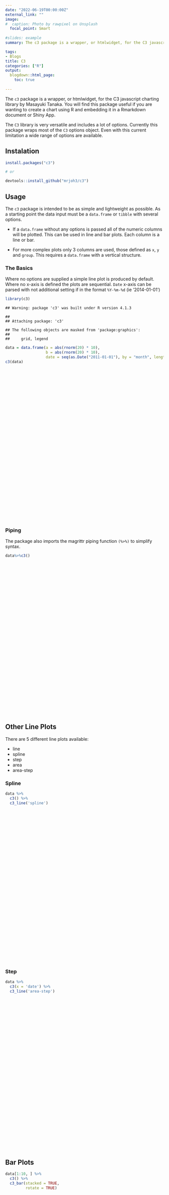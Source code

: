 ```yaml
---
date: "2022-06-19T00:00:00Z"
external_link: ""
image:
#  caption: Photo by rawpixel on Unsplash
  focal_point: Smart
  
#slides: example
summary: The c3 package is a wrapper, or htmlwidget, for the C3 javascript charting library by Masayuki Tanaka. 

tags:
- Blogs
title: C3
categories: ["R"]
output:
  blogdown::html_page:
    toc: true
      
---
```


<script src="{{< blogdown/postref >}}index_files/htmlwidgets/htmlwidgets.js"></script>
<script src="{{< blogdown/postref >}}index_files/d3/d3.min.js"></script>
<link href="{{< blogdown/postref >}}index_files/c3/c3.min.css" rel="stylesheet" />
<script src="{{< blogdown/postref >}}index_files/c3/c3.min.js"></script>
<script src="{{< blogdown/postref >}}index_files/c3-binding/c3.js"></script>
<script src="{{< blogdown/postref >}}index_files/htmlwidgets/htmlwidgets.js"></script>
<script src="{{< blogdown/postref >}}index_files/d3/d3.min.js"></script>
<link href="{{< blogdown/postref >}}index_files/c3/c3.min.css" rel="stylesheet" />
<script src="{{< blogdown/postref >}}index_files/c3/c3.min.js"></script>
<script src="{{< blogdown/postref >}}index_files/c3-binding/c3.js"></script>
<script src="{{< blogdown/postref >}}index_files/htmlwidgets/htmlwidgets.js"></script>
<script src="{{< blogdown/postref >}}index_files/d3/d3.min.js"></script>
<link href="{{< blogdown/postref >}}index_files/c3/c3.min.css" rel="stylesheet" />
<script src="{{< blogdown/postref >}}index_files/c3/c3.min.js"></script>
<script src="{{< blogdown/postref >}}index_files/c3-binding/c3.js"></script>
<script src="{{< blogdown/postref >}}index_files/htmlwidgets/htmlwidgets.js"></script>
<script src="{{< blogdown/postref >}}index_files/d3/d3.min.js"></script>
<link href="{{< blogdown/postref >}}index_files/c3/c3.min.css" rel="stylesheet" />
<script src="{{< blogdown/postref >}}index_files/c3/c3.min.js"></script>
<script src="{{< blogdown/postref >}}index_files/c3-binding/c3.js"></script>
<script src="{{< blogdown/postref >}}index_files/htmlwidgets/htmlwidgets.js"></script>
<script src="{{< blogdown/postref >}}index_files/d3/d3.min.js"></script>
<link href="{{< blogdown/postref >}}index_files/c3/c3.min.css" rel="stylesheet" />
<script src="{{< blogdown/postref >}}index_files/c3/c3.min.js"></script>
<script src="{{< blogdown/postref >}}index_files/c3-binding/c3.js"></script>
<script src="{{< blogdown/postref >}}index_files/htmlwidgets/htmlwidgets.js"></script>
<script src="{{< blogdown/postref >}}index_files/d3/d3.min.js"></script>
<link href="{{< blogdown/postref >}}index_files/c3/c3.min.css" rel="stylesheet" />
<script src="{{< blogdown/postref >}}index_files/c3/c3.min.js"></script>
<script src="{{< blogdown/postref >}}index_files/c3-binding/c3.js"></script>
<script src="{{< blogdown/postref >}}index_files/htmlwidgets/htmlwidgets.js"></script>
<script src="{{< blogdown/postref >}}index_files/d3/d3.min.js"></script>
<link href="{{< blogdown/postref >}}index_files/c3/c3.min.css" rel="stylesheet" />
<script src="{{< blogdown/postref >}}index_files/c3/c3.min.js"></script>
<script src="{{< blogdown/postref >}}index_files/c3-binding/c3.js"></script>
<script src="{{< blogdown/postref >}}index_files/htmlwidgets/htmlwidgets.js"></script>
<script src="{{< blogdown/postref >}}index_files/d3/d3.min.js"></script>
<link href="{{< blogdown/postref >}}index_files/c3/c3.min.css" rel="stylesheet" />
<script src="{{< blogdown/postref >}}index_files/c3/c3.min.js"></script>
<script src="{{< blogdown/postref >}}index_files/c3-binding/c3.js"></script>
<script src="{{< blogdown/postref >}}index_files/htmlwidgets/htmlwidgets.js"></script>
<script src="{{< blogdown/postref >}}index_files/d3/d3.min.js"></script>
<link href="{{< blogdown/postref >}}index_files/c3/c3.min.css" rel="stylesheet" />
<script src="{{< blogdown/postref >}}index_files/c3/c3.min.js"></script>
<script src="{{< blogdown/postref >}}index_files/c3-binding/c3.js"></script>
<script src="{{< blogdown/postref >}}index_files/htmlwidgets/htmlwidgets.js"></script>
<script src="{{< blogdown/postref >}}index_files/d3/d3.min.js"></script>
<link href="{{< blogdown/postref >}}index_files/c3/c3.min.css" rel="stylesheet" />
<script src="{{< blogdown/postref >}}index_files/c3/c3.min.js"></script>
<script src="{{< blogdown/postref >}}index_files/c3-binding/c3.js"></script>
<script src="{{< blogdown/postref >}}index_files/htmlwidgets/htmlwidgets.js"></script>
<script src="{{< blogdown/postref >}}index_files/d3/d3.min.js"></script>
<link href="{{< blogdown/postref >}}index_files/c3/c3.min.css" rel="stylesheet" />
<script src="{{< blogdown/postref >}}index_files/c3/c3.min.js"></script>
<script src="{{< blogdown/postref >}}index_files/c3-binding/c3.js"></script>
<script src="{{< blogdown/postref >}}index_files/htmlwidgets/htmlwidgets.js"></script>
<script src="{{< blogdown/postref >}}index_files/d3/d3.min.js"></script>
<link href="{{< blogdown/postref >}}index_files/c3/c3.min.css" rel="stylesheet" />
<script src="{{< blogdown/postref >}}index_files/c3/c3.min.js"></script>
<script src="{{< blogdown/postref >}}index_files/c3-binding/c3.js"></script>
<script src="{{< blogdown/postref >}}index_files/htmlwidgets/htmlwidgets.js"></script>
<script src="{{< blogdown/postref >}}index_files/d3/d3.min.js"></script>
<link href="{{< blogdown/postref >}}index_files/c3/c3.min.css" rel="stylesheet" />
<script src="{{< blogdown/postref >}}index_files/c3/c3.min.js"></script>
<script src="{{< blogdown/postref >}}index_files/c3-binding/c3.js"></script>
<script src="{{< blogdown/postref >}}index_files/htmlwidgets/htmlwidgets.js"></script>
<script src="{{< blogdown/postref >}}index_files/d3/d3.min.js"></script>
<link href="{{< blogdown/postref >}}index_files/c3/c3.min.css" rel="stylesheet" />
<script src="{{< blogdown/postref >}}index_files/c3/c3.min.js"></script>
<script src="{{< blogdown/postref >}}index_files/c3-binding/c3.js"></script>
<script src="{{< blogdown/postref >}}index_files/htmlwidgets/htmlwidgets.js"></script>
<script src="{{< blogdown/postref >}}index_files/d3/d3.min.js"></script>
<link href="{{< blogdown/postref >}}index_files/c3/c3.min.css" rel="stylesheet" />
<script src="{{< blogdown/postref >}}index_files/c3/c3.min.js"></script>
<script src="{{< blogdown/postref >}}index_files/c3-binding/c3.js"></script>
<script src="{{< blogdown/postref >}}index_files/htmlwidgets/htmlwidgets.js"></script>
<script src="{{< blogdown/postref >}}index_files/d3/d3.min.js"></script>
<link href="{{< blogdown/postref >}}index_files/c3/c3.min.css" rel="stylesheet" />
<script src="{{< blogdown/postref >}}index_files/c3/c3.min.js"></script>
<script src="{{< blogdown/postref >}}index_files/c3-binding/c3.js"></script>
<script src="{{< blogdown/postref >}}index_files/htmlwidgets/htmlwidgets.js"></script>
<script src="{{< blogdown/postref >}}index_files/d3/d3.min.js"></script>
<link href="{{< blogdown/postref >}}index_files/c3/c3.min.css" rel="stylesheet" />
<script src="{{< blogdown/postref >}}index_files/c3/c3.min.js"></script>
<script src="{{< blogdown/postref >}}index_files/c3-binding/c3.js"></script>
<script src="{{< blogdown/postref >}}index_files/htmlwidgets/htmlwidgets.js"></script>
<script src="{{< blogdown/postref >}}index_files/d3/d3.min.js"></script>
<link href="{{< blogdown/postref >}}index_files/c3/c3.min.css" rel="stylesheet" />
<script src="{{< blogdown/postref >}}index_files/c3/c3.min.js"></script>
<script src="{{< blogdown/postref >}}index_files/c3-binding/c3.js"></script>

The `c3` package is a wrapper, or htmlwidget, for the C3 javascript charting library by Masayuki Tanaka. You will find this package useful if you are wanting to create a chart using R and embedding it in a Rmarkdown document or Shiny App.

The `C3` library is very versatile and includes a lot of options. Currently this package wraps most of the `C3` options object. Even with this current limitation a wide range of options are available.

## Instalation

``` r
install.packages("c3")

# or

devtools::install_github("mrjoh3/c3")
```

## Usage

The `c3` package is intended to be as simple and lightweight as possible. As a starting point the data input must be a `data.frame` or `tibble` with several options.

-   If a `data.frame` without any options is passed all of the numeric columns will be plotted. This can be used in line and bar plots. Each column is a line or bar.

-   For more complex plots only 3 columns are used, those defined as `x`, `y` and `group`. This requires a `data.frame` with a vertical structure.

### The Basics

Where no options are supplied a simple line plot is produced by default. Where no x-axis is defined the plots are sequential. `Date` x-axis can be parsed with not additional setting if in the format `%Y-%m-%d` (ie ‘2014-01-01’)

``` r
library(c3)
```

    ## Warning: package 'c3' was built under R version 4.1.3

    ## 
    ## Attaching package: 'c3'

    ## The following objects are masked from 'package:graphics':
    ## 
    ##     grid, legend

``` r
data = data.frame(a = abs(rnorm(20) * 10),
                  b = abs(rnorm(20) * 10),
                  date = seq(as.Date("2011-01-01"), by = "month", length.out = 20))
c3(data)
```

<div id="htmlwidget-1" style="width:672px;height:480px;" class="c3 html-widget"></div>
<script type="application/json" data-for="htmlwidget-1">{"x":{"data":{"json":[{"a":7.711,"b":0.9687},{"a":2.8013,"b":6.1846},{"a":1.8475,"b":10.0767},{"a":27.6863,"b":12.2308},{"a":12.3611,"b":7.0573},{"a":12.4269,"b":1.293},{"a":18.5765,"b":3.4815},{"a":9.1967,"b":14.4533},{"a":0.2613,"b":3.1618},{"a":3.1556,"b":9.6671},{"a":14.3516,"b":1.6119},{"a":12.755,"b":4.4683},{"a":20.1429,"b":5.7593},{"a":5.3441,"b":2.0097},{"a":6.2215,"b":15.8212},{"a":1.0995,"b":4.1461},{"a":11.7984,"b":5.9374},{"a":16.2198,"b":18.904},{"a":11.6513,"b":15.6244},{"a":11.3397,"b":6.1114}],"keys":{"value":["a","b"]}},"opts":{"x":null,"y":null,"types":{"a":"numeric","b":"numeric","date":"Date"}}},"evals":[],"jsHooks":[]}</script>

### Piping

The package also imports the magrittr piping function `(%>%)` to simplify syntax.

``` r
data%>%c3()
```

<div id="htmlwidget-2" style="width:672px;height:480px;" class="c3 html-widget"></div>
<script type="application/json" data-for="htmlwidget-2">{"x":{"data":{"json":[{"a":7.711,"b":0.9687},{"a":2.8013,"b":6.1846},{"a":1.8475,"b":10.0767},{"a":27.6863,"b":12.2308},{"a":12.3611,"b":7.0573},{"a":12.4269,"b":1.293},{"a":18.5765,"b":3.4815},{"a":9.1967,"b":14.4533},{"a":0.2613,"b":3.1618},{"a":3.1556,"b":9.6671},{"a":14.3516,"b":1.6119},{"a":12.755,"b":4.4683},{"a":20.1429,"b":5.7593},{"a":5.3441,"b":2.0097},{"a":6.2215,"b":15.8212},{"a":1.0995,"b":4.1461},{"a":11.7984,"b":5.9374},{"a":16.2198,"b":18.904},{"a":11.6513,"b":15.6244},{"a":11.3397,"b":6.1114}],"keys":{"value":["a","b"]}},"opts":{"x":null,"y":null,"types":{"a":"numeric","b":"numeric","date":"Date"}}},"evals":[],"jsHooks":[]}</script>

## Other Line Plots

There are 5 different line plots available:

-   line
-   spline
-   step
-   area
-   area-step

### Spline

``` r
data %>%
  c3() %>%
  c3_line('spline')
```

<div id="htmlwidget-3" style="width:672px;height:480px;" class="c3 html-widget"></div>
<script type="application/json" data-for="htmlwidget-3">{"x":{"data":{"json":[{"a":7.711,"b":0.9687},{"a":2.8013,"b":6.1846},{"a":1.8475,"b":10.0767},{"a":27.6863,"b":12.2308},{"a":12.3611,"b":7.0573},{"a":12.4269,"b":1.293},{"a":18.5765,"b":3.4815},{"a":9.1967,"b":14.4533},{"a":0.2613,"b":3.1618},{"a":3.1556,"b":9.6671},{"a":14.3516,"b":1.6119},{"a":12.755,"b":4.4683},{"a":20.1429,"b":5.7593},{"a":5.3441,"b":2.0097},{"a":6.2215,"b":15.8212},{"a":1.0995,"b":4.1461},{"a":11.7984,"b":5.9374},{"a":16.2198,"b":18.904},{"a":11.6513,"b":15.6244},{"a":11.3397,"b":6.1114}],"keys":{"value":["a","b"]},"type":"spline"},"opts":{"x":null,"y":null,"types":{"a":"numeric","b":"numeric","date":"Date"}}},"evals":[],"jsHooks":[]}</script>

### Step

``` r
data %>%
  c3(x = 'date') %>%
  c3_line('area-step')
```

<div id="htmlwidget-4" style="width:672px;height:480px;" class="c3 html-widget"></div>
<script type="application/json" data-for="htmlwidget-4">{"x":{"data":{"x":"date","json":[{"date":"2011-01-01","a":7.711,"b":0.9687},{"date":"2011-02-01","a":2.8013,"b":6.1846},{"date":"2011-03-01","a":1.8475,"b":10.0767},{"date":"2011-04-01","a":27.6863,"b":12.2308},{"date":"2011-05-01","a":12.3611,"b":7.0573},{"date":"2011-06-01","a":12.4269,"b":1.293},{"date":"2011-07-01","a":18.5765,"b":3.4815},{"date":"2011-08-01","a":9.1967,"b":14.4533},{"date":"2011-09-01","a":0.2613,"b":3.1618},{"date":"2011-10-01","a":3.1556,"b":9.6671},{"date":"2011-11-01","a":14.3516,"b":1.6119},{"date":"2011-12-01","a":12.755,"b":4.4683},{"date":"2012-01-01","a":20.1429,"b":5.7593},{"date":"2012-02-01","a":5.3441,"b":2.0097},{"date":"2012-03-01","a":6.2215,"b":15.8212},{"date":"2012-04-01","a":1.0995,"b":4.1461},{"date":"2012-05-01","a":11.7984,"b":5.9374},{"date":"2012-06-01","a":16.2198,"b":18.904},{"date":"2012-07-01","a":11.6513,"b":15.6244},{"date":"2012-08-01","a":11.3397,"b":6.1114}],"keys":{"value":["date","a","b"]},"type":"area-step"},"opts":{"x":"date","y":null,"types":{"a":"numeric","b":"numeric","date":"Date"}},"axis":{"x":{"label":"date","type":"timeseries"}}},"evals":[],"jsHooks":[]}</script>

## Bar Plots

``` r
data[1:10, ] %>%
  c3() %>%
  c3_bar(stacked = TRUE, 
         rotate = TRUE)
```

<div id="htmlwidget-5" style="width:672px;height:480px;" class="c3 html-widget"></div>
<script type="application/json" data-for="htmlwidget-5">{"x":{"data":{"json":[{"a":7.711,"b":0.9687},{"a":2.8013,"b":6.1846},{"a":1.8475,"b":10.0767},{"a":27.6863,"b":12.2308},{"a":12.3611,"b":7.0573},{"a":12.4269,"b":1.293},{"a":18.5765,"b":3.4815},{"a":9.1967,"b":14.4533},{"a":0.2613,"b":3.1618},{"a":3.1556,"b":9.6671}],"keys":{"value":["a","b"]},"type":"bar","groups":{"value":["a","b"]}},"opts":{"x":null,"y":null,"types":{"a":"numeric","b":"numeric","date":"Date"}},"axis":{"x":{"type":"category"},"rotated":true},"bar":{"zerobased":true,"width":{"ratio":0.6}}},"evals":[],"jsHooks":[]}</script>

## Mixed Geometry Plots

Mixed geometry currently only works with a horizontal `data.frame` where each numeric column is plotted.

``` r
data$c <- abs(rnorm(20) *10)
data$d <- abs(rnorm(20) *10)
data %>%
  c3() %>%
  c3_mixedGeom(type = 'bar', 
               stacked = c('b','d'),
               types = list(a='area',
                            c='spline')
               )
```

<div id="htmlwidget-6" style="width:672px;height:480px;" class="c3 html-widget"></div>
<script type="application/json" data-for="htmlwidget-6">{"x":{"data":{"json":[{"a":7.711,"b":0.9687,"c":3.4713,"d":12.656},{"a":2.8013,"b":6.1846,"c":8.2034,"d":12.205},{"a":1.8475,"b":10.0767,"c":16.5868,"d":20.0832},{"a":27.6863,"b":12.2308,"c":2.4936,"d":11.2891},{"a":12.3611,"b":7.0573,"c":10.6482,"d":12.2041},{"a":12.4269,"b":1.293,"c":3.7988,"d":6.1088},{"a":18.5765,"b":3.4815,"c":2.1802,"d":2.8879},{"a":9.1967,"b":14.4533,"c":8.3901,"d":3.1968},{"a":0.2613,"b":3.1618,"c":7.9922,"d":1.2813},{"a":3.1556,"b":9.6671,"c":10.4449,"d":12.0721},{"a":14.3516,"b":1.6119,"c":13.5387,"d":9.4406},{"a":12.755,"b":4.4683,"c":12.5018,"d":8.9714},{"a":20.1429,"b":5.7593,"c":9.9551,"d":5.182},{"a":5.3441,"b":2.0097,"c":15.0356,"d":0.8256},{"a":6.2215,"b":15.8212,"c":1.7341,"d":8.7247},{"a":1.0995,"b":4.1461,"c":9.2292,"d":9.2168},{"a":11.7984,"b":5.9374,"c":8.4761,"d":1.2355},{"a":16.2198,"b":18.904,"c":3.404,"d":12.0234},{"a":11.6513,"b":15.6244,"c":7.1839,"d":16.2478},{"a":11.3397,"b":6.1114,"c":13.8531,"d":5.6429}],"keys":{"value":["a","b","c","d"]},"type":"bar","types":{"a":"area","c":"spline"},"groups":["b","d"]},"opts":{"x":null,"y":null,"types":{"a":"numeric","b":"numeric","date":"Date","c":"numeric","d":"numeric"}}},"evals":[],"jsHooks":[]}</script>

## Secondary Y Axis

To use a secondary Y axis columns must first be matched to an axis and then the secondary axis made visible.

``` r
data %>% 
  dplyr::select(date, a, b) %>%
  c3(x = 'date',
     axes = list(a = 'y',
                 b = 'y2')) %>% 
  c3_mixedGeom(types = list(a = 'line',
                            b = 'area')) %>% 
  y2Axis()
```

<div id="htmlwidget-7" style="width:672px;height:480px;" class="c3 html-widget"></div>
<script type="application/json" data-for="htmlwidget-7">{"x":{"data":{"axes":{"a":"y","b":"y2"},"x":"date","json":[{"date":"2011-01-01","a":7.711,"b":0.9687},{"date":"2011-02-01","a":2.8013,"b":6.1846},{"date":"2011-03-01","a":1.8475,"b":10.0767},{"date":"2011-04-01","a":27.6863,"b":12.2308},{"date":"2011-05-01","a":12.3611,"b":7.0573},{"date":"2011-06-01","a":12.4269,"b":1.293},{"date":"2011-07-01","a":18.5765,"b":3.4815},{"date":"2011-08-01","a":9.1967,"b":14.4533},{"date":"2011-09-01","a":0.2613,"b":3.1618},{"date":"2011-10-01","a":3.1556,"b":9.6671},{"date":"2011-11-01","a":14.3516,"b":1.6119},{"date":"2011-12-01","a":12.755,"b":4.4683},{"date":"2012-01-01","a":20.1429,"b":5.7593},{"date":"2012-02-01","a":5.3441,"b":2.0097},{"date":"2012-03-01","a":6.2215,"b":15.8212},{"date":"2012-04-01","a":1.0995,"b":4.1461},{"date":"2012-05-01","a":11.7984,"b":5.9374},{"date":"2012-06-01","a":16.2198,"b":18.904},{"date":"2012-07-01","a":11.6513,"b":15.6244},{"date":"2012-08-01","a":11.3397,"b":6.1114}],"keys":{"value":["date","a","b"]},"type":"line","types":{"a":"line","b":"area"}},"opts":{"x":"date","y":null,"types":{"date":"Date","a":"numeric","b":"numeric"}},"axis":{"x":{"label":"date","type":"timeseries"},"y2":{"show":true}}},"evals":[],"jsHooks":[]}</script>

## Scatter Plot

``` r
mtcars %>%
  c3(x = 'mpg', 
     y = 'wt', 
     group = 'cyl') %>% 
  c3_scatter()
```

<div id="htmlwidget-8" style="width:672px;height:480px;" class="c3 html-widget"></div>
<script type="application/json" data-for="htmlwidget-8">{"x":{"data":{"json":[{"4":2.32,"6":2.62,"8":3.44,"4_x":22.8,"6_x":21,"8_x":18.7},{"4":3.19,"6":2.875,"8":3.57,"4_x":24.4,"6_x":21,"8_x":14.3},{"4":3.15,"6":3.215,"8":4.07,"4_x":22.8,"6_x":21.4,"8_x":16.4},{"4":2.2,"6":3.46,"8":3.73,"4_x":32.4,"6_x":18.1,"8_x":17.3},{"4":1.615,"6":3.44,"8":3.78,"4_x":30.4,"6_x":19.2,"8_x":15.2},{"4":1.835,"6":3.44,"8":5.25,"4_x":33.9,"6_x":17.8,"8_x":10.4},{"4":2.465,"6":2.77,"8":5.424,"4_x":21.5,"6_x":19.7,"8_x":10.4},{"4":1.935,"8":5.345,"4_x":27.3,"8_x":14.7},{"4":2.14,"8":3.52,"4_x":26,"8_x":15.5},{"4":1.513,"8":3.435,"4_x":30.4,"8_x":15.2},{"4":2.78,"8":3.84,"4_x":21.4,"8_x":13.3},{"8":3.845,"8_x":19.2},{"8":3.17,"8_x":15.8},{"8":3.57,"8_x":15}],"keys":{"value":["4","6","8","4_x","6_x","8_x"]},"xs":{"6":"6_x","4":"4_x","8":"8_x"},"type":"scatter"},"opts":{"x":"mpg","y":"wt","types":{"mpg":"numeric","cyl":"numeric","disp":"numeric","hp":"numeric","drat":"numeric","wt":"numeric","qsec":"numeric","vs":"numeric","am":"numeric","gear":"numeric","carb":"numeric"}},"axis":{"x":{"label":"mpg"},"y":{"label":"wt"}}},"evals":[],"jsHooks":[]}</script>

## Pie Charts

``` r
data.frame(India = 45,
           Bangladesh = 20,
           SriLanka = 10) %>% 
  c3() %>% 
  c3_pie()
```

<div id="htmlwidget-9" style="width:672px;height:480px;" class="c3 html-widget"></div>
<script type="application/json" data-for="htmlwidget-9">{"x":{"data":{"json":[{"India":45,"Bangladesh":20,"SriLanka":10}],"keys":{"value":["India","Bangladesh","SriLanka"]},"type":"pie"},"opts":{"x":null,"y":null,"types":{"India":"numeric","Bangladesh":"numeric","SriLanka":"numeric"}},"pie":{"expand":true,"label":{"show":true,"threshold":null,"format":null}}},"evals":[],"jsHooks":[]}</script>

## Donut Charts

``` r
data.frame(red = 82, green = 33, blue = 93) %>% 
  c3(colors = list(red = 'red',
                   green = 'green',
                   blue = 'blue')) %>% 
  c3_donut(title = '#d053ee')
```

<div id="htmlwidget-10" style="width:672px;height:480px;" class="c3 html-widget"></div>
<script type="application/json" data-for="htmlwidget-10">{"x":{"data":{"colors":{"red":"red","green":"green","blue":"blue"},"json":[{"red":82,"green":33,"blue":93}],"keys":{"value":["red","green","blue"]},"type":"donut"},"opts":{"x":null,"y":null,"types":{"red":"numeric","green":"numeric","blue":"numeric"}},"donut":{"expand":true,"title":"#d053ee","label":{"show":true,"threshold":null,"format":null}}},"evals":[],"jsHooks":[]}</script>

## Gauge Charts

``` r
data.frame(data = 80) %>% 
  c3() %>% 
  c3_gauge()
```

<div id="htmlwidget-11" style="width:672px;height:480px;" class="c3 html-widget"></div>
<script type="application/json" data-for="htmlwidget-11">{"x":{"data":{"json":[{"data":80}],"keys":{"value":["data"]},"type":"gauge"},"opts":{"x":null,"y":null,"types":{"data":"numeric"}},"gauge":{"label":null,"min":0,"max":100,"units":null,"width":null},"color":{"pattern":["#FF0000","#F97600","#F6C600","#60B044"],"threshold":{"unit":"value","max":100,"values":[30,60,90,100]}},"size":{"height":null}},"evals":[],"jsHooks":[]}</script>

## Grid Lines & Annotation

``` r
data %>%
  c3() %>%
  grid('y') %>%
  grid('x', 
       show = F, 
       lines = data.frame(value = c(3, 10), 
                          text= c('Line 1','Line 2')))
```

<div id="htmlwidget-12" style="width:672px;height:480px;" class="c3 html-widget"></div>
<script type="application/json" data-for="htmlwidget-12">{"x":{"data":{"json":[{"a":7.711,"b":0.9687,"c":3.4713,"d":12.656},{"a":2.8013,"b":6.1846,"c":8.2034,"d":12.205},{"a":1.8475,"b":10.0767,"c":16.5868,"d":20.0832},{"a":27.6863,"b":12.2308,"c":2.4936,"d":11.2891},{"a":12.3611,"b":7.0573,"c":10.6482,"d":12.2041},{"a":12.4269,"b":1.293,"c":3.7988,"d":6.1088},{"a":18.5765,"b":3.4815,"c":2.1802,"d":2.8879},{"a":9.1967,"b":14.4533,"c":8.3901,"d":3.1968},{"a":0.2613,"b":3.1618,"c":7.9922,"d":1.2813},{"a":3.1556,"b":9.6671,"c":10.4449,"d":12.0721},{"a":14.3516,"b":1.6119,"c":13.5387,"d":9.4406},{"a":12.755,"b":4.4683,"c":12.5018,"d":8.9714},{"a":20.1429,"b":5.7593,"c":9.9551,"d":5.182},{"a":5.3441,"b":2.0097,"c":15.0356,"d":0.8256},{"a":6.2215,"b":15.8212,"c":1.7341,"d":8.7247},{"a":1.0995,"b":4.1461,"c":9.2292,"d":9.2168},{"a":11.7984,"b":5.9374,"c":8.4761,"d":1.2355},{"a":16.2198,"b":18.904,"c":3.404,"d":12.0234},{"a":11.6513,"b":15.6244,"c":7.1839,"d":16.2478},{"a":11.3397,"b":6.1114,"c":13.8531,"d":5.6429}],"keys":{"value":["a","b","c","d"]}},"opts":{"x":null,"y":null,"types":{"a":"numeric","b":"numeric","date":"Date","c":"numeric","d":"numeric"}},"grid":{"y":{"show":true},"x":{"show":false,"lines":{"value":[3,10],"text":["Line 1","Line 2"]}}}},"evals":[],"jsHooks":[]}</script>

## Sub-chart

``` r
data %>%
  c3(x = 'date') %>%
  subchart()
```

<div id="htmlwidget-13" style="width:672px;height:480px;" class="c3 html-widget"></div>
<script type="application/json" data-for="htmlwidget-13">{"x":{"data":{"x":"date","json":[{"date":"2011-01-01","a":7.711,"b":0.9687,"c":3.4713,"d":12.656},{"date":"2011-02-01","a":2.8013,"b":6.1846,"c":8.2034,"d":12.205},{"date":"2011-03-01","a":1.8475,"b":10.0767,"c":16.5868,"d":20.0832},{"date":"2011-04-01","a":27.6863,"b":12.2308,"c":2.4936,"d":11.2891},{"date":"2011-05-01","a":12.3611,"b":7.0573,"c":10.6482,"d":12.2041},{"date":"2011-06-01","a":12.4269,"b":1.293,"c":3.7988,"d":6.1088},{"date":"2011-07-01","a":18.5765,"b":3.4815,"c":2.1802,"d":2.8879},{"date":"2011-08-01","a":9.1967,"b":14.4533,"c":8.3901,"d":3.1968},{"date":"2011-09-01","a":0.2613,"b":3.1618,"c":7.9922,"d":1.2813},{"date":"2011-10-01","a":3.1556,"b":9.6671,"c":10.4449,"d":12.0721},{"date":"2011-11-01","a":14.3516,"b":1.6119,"c":13.5387,"d":9.4406},{"date":"2011-12-01","a":12.755,"b":4.4683,"c":12.5018,"d":8.9714},{"date":"2012-01-01","a":20.1429,"b":5.7593,"c":9.9551,"d":5.182},{"date":"2012-02-01","a":5.3441,"b":2.0097,"c":15.0356,"d":0.8256},{"date":"2012-03-01","a":6.2215,"b":15.8212,"c":1.7341,"d":8.7247},{"date":"2012-04-01","a":1.0995,"b":4.1461,"c":9.2292,"d":9.2168},{"date":"2012-05-01","a":11.7984,"b":5.9374,"c":8.4761,"d":1.2355},{"date":"2012-06-01","a":16.2198,"b":18.904,"c":3.404,"d":12.0234},{"date":"2012-07-01","a":11.6513,"b":15.6244,"c":7.1839,"d":16.2478},{"date":"2012-08-01","a":11.3397,"b":6.1114,"c":13.8531,"d":5.6429}],"keys":{"value":["date","a","b","c","d"]}},"opts":{"x":"date","y":null,"types":{"a":"numeric","b":"numeric","date":"Date","c":"numeric","d":"numeric"}},"axis":{"x":{"label":"date","type":"timeseries"}},"subchart":{"show":true,"size":{"height":20}}},"evals":[],"jsHooks":[]}</script>

## Color Palette

Plot color palettes can be changed to either `RColorBrewer` or `viridis` palettes using either `RColorBrewer` (S3 method) or `c3_viridus`.

``` r
data.frame(sugar = 20, 
           fat = 45, 
           salt = 10, 
           vegetables = 60) %>% 
  c3() %>% 
  c3_pie() %>%
  RColorBrewer()
```

<div id="htmlwidget-14" style="width:672px;height:480px;" class="c3 html-widget"></div>
<script type="application/json" data-for="htmlwidget-14">{"x":{"data":{"json":[{"sugar":20,"fat":45,"salt":10,"vegetables":60}],"keys":{"value":["sugar","fat","salt","vegetables"]},"type":"pie"},"opts":{"x":null,"y":null,"types":{"sugar":"numeric","fat":"numeric","salt":"numeric","vegetables":"numeric"}},"pie":{"expand":true,"label":{"show":true,"threshold":null,"format":null}},"color":{"pattern":["#D7191C","#FDAE61","#ABDDA4","#2B83BA"]}},"evals":[],"jsHooks":[]}</script>

``` r
data.frame(sugar = 20, 
           fat = 45, 
           salt = 10, 
           vegetables = 60) %>% 
  c3() %>% 
  c3_pie() %>%
  c3_viridis()
```

<div id="htmlwidget-15" style="width:672px;height:480px;" class="c3 html-widget"></div>
<script type="application/json" data-for="htmlwidget-15">{"x":{"data":{"json":[{"sugar":20,"fat":45,"salt":10,"vegetables":60}],"keys":{"value":["sugar","fat","salt","vegetables"]},"type":"pie"},"opts":{"x":null,"y":null,"types":{"sugar":"numeric","fat":"numeric","salt":"numeric","vegetables":"numeric"}},"pie":{"expand":true,"label":{"show":true,"threshold":null,"format":null}},"color":{"pattern":["#440154","#31688E","#35B779","#FDE725"]}},"evals":[],"jsHooks":[]}</script>

## Point Size

``` r
data %>%
  c3(x = 'date') %>%
  point_options(r = 6, 
                expand.r = 2)
```

<div id="htmlwidget-16" style="width:672px;height:480px;" class="c3 html-widget"></div>
<script type="application/json" data-for="htmlwidget-16">{"x":{"data":{"x":"date","json":[{"date":"2011-01-01","a":7.711,"b":0.9687,"c":3.4713,"d":12.656},{"date":"2011-02-01","a":2.8013,"b":6.1846,"c":8.2034,"d":12.205},{"date":"2011-03-01","a":1.8475,"b":10.0767,"c":16.5868,"d":20.0832},{"date":"2011-04-01","a":27.6863,"b":12.2308,"c":2.4936,"d":11.2891},{"date":"2011-05-01","a":12.3611,"b":7.0573,"c":10.6482,"d":12.2041},{"date":"2011-06-01","a":12.4269,"b":1.293,"c":3.7988,"d":6.1088},{"date":"2011-07-01","a":18.5765,"b":3.4815,"c":2.1802,"d":2.8879},{"date":"2011-08-01","a":9.1967,"b":14.4533,"c":8.3901,"d":3.1968},{"date":"2011-09-01","a":0.2613,"b":3.1618,"c":7.9922,"d":1.2813},{"date":"2011-10-01","a":3.1556,"b":9.6671,"c":10.4449,"d":12.0721},{"date":"2011-11-01","a":14.3516,"b":1.6119,"c":13.5387,"d":9.4406},{"date":"2011-12-01","a":12.755,"b":4.4683,"c":12.5018,"d":8.9714},{"date":"2012-01-01","a":20.1429,"b":5.7593,"c":9.9551,"d":5.182},{"date":"2012-02-01","a":5.3441,"b":2.0097,"c":15.0356,"d":0.8256},{"date":"2012-03-01","a":6.2215,"b":15.8212,"c":1.7341,"d":8.7247},{"date":"2012-04-01","a":1.0995,"b":4.1461,"c":9.2292,"d":9.2168},{"date":"2012-05-01","a":11.7984,"b":5.9374,"c":8.4761,"d":1.2355},{"date":"2012-06-01","a":16.2198,"b":18.904,"c":3.404,"d":12.0234},{"date":"2012-07-01","a":11.6513,"b":15.6244,"c":7.1839,"d":16.2478},{"date":"2012-08-01","a":11.3397,"b":6.1114,"c":13.8531,"d":5.6429}],"keys":{"value":["date","a","b","c","d"]}},"opts":{"x":"date","y":null,"types":{"a":"numeric","b":"numeric","date":"Date","c":"numeric","d":"numeric"}},"axis":{"x":{"label":"date","type":"timeseries"}},"point":{"show":true,"r":6,"focus":{"expand":{"enabled":true,"r":12}},"select":{"r":24}}},"evals":[],"jsHooks":[]}</script>

## On Click

Onclick, onmouseover and onmouseout are all available via the `c3` function. To use wrap a js function as a character string to `htmlwidgets::JS()`. Please see the `C3.js` documentation and examples. The example below should be enough to get you started.

``` r
data %>% 
    c3(onclick = htmlwidgets::JS('function(d, element){console.log(d)}'))
```

<div id="htmlwidget-17" style="width:672px;height:480px;" class="c3 html-widget"></div>
<script type="application/json" data-for="htmlwidget-17">{"x":{"data":{"onclick":"function(d, element){console.log(d)}","json":[{"a":7.711,"b":0.9687,"c":3.4713,"d":12.656},{"a":2.8013,"b":6.1846,"c":8.2034,"d":12.205},{"a":1.8475,"b":10.0767,"c":16.5868,"d":20.0832},{"a":27.6863,"b":12.2308,"c":2.4936,"d":11.2891},{"a":12.3611,"b":7.0573,"c":10.6482,"d":12.2041},{"a":12.4269,"b":1.293,"c":3.7988,"d":6.1088},{"a":18.5765,"b":3.4815,"c":2.1802,"d":2.8879},{"a":9.1967,"b":14.4533,"c":8.3901,"d":3.1968},{"a":0.2613,"b":3.1618,"c":7.9922,"d":1.2813},{"a":3.1556,"b":9.6671,"c":10.4449,"d":12.0721},{"a":14.3516,"b":1.6119,"c":13.5387,"d":9.4406},{"a":12.755,"b":4.4683,"c":12.5018,"d":8.9714},{"a":20.1429,"b":5.7593,"c":9.9551,"d":5.182},{"a":5.3441,"b":2.0097,"c":15.0356,"d":0.8256},{"a":6.2215,"b":15.8212,"c":1.7341,"d":8.7247},{"a":1.0995,"b":4.1461,"c":9.2292,"d":9.2168},{"a":11.7984,"b":5.9374,"c":8.4761,"d":1.2355},{"a":16.2198,"b":18.904,"c":3.404,"d":12.0234},{"a":11.6513,"b":15.6244,"c":7.1839,"d":16.2478},{"a":11.3397,"b":6.1114,"c":13.8531,"d":5.6429}],"keys":{"value":["a","b","c","d"]}},"opts":{"x":null,"y":null,"types":{"a":"numeric","b":"numeric","date":"Date","c":"numeric","d":"numeric"}}},"evals":["data.onclick"],"jsHooks":[]}</script>

## Tooltips

C3 tooltips are readily modified with the use of javascript functions. For further detail see the `C3.js` documentation. Or for more advanced usage see the `C3.js` examples page.

``` r
library("htmlwidgets")
```

    ## Warning: package 'htmlwidgets' was built under R version 4.1.3

``` r
data %>%
  c3() %>%
  tooltip(format = list(title = JS("function (x) { return 'Data ' + x; }"),
                        name = JS('function (name, ratio, id, index) { return name; }'),
                        value = JS('function (value, ratio, id, index) { return ratio; }')))
```

<div id="htmlwidget-18" style="width:672px;height:480px;" class="c3 html-widget"></div>
<script type="application/json" data-for="htmlwidget-18">{"x":{"data":{"json":[{"a":7.711,"b":0.9687,"c":3.4713,"d":12.656},{"a":2.8013,"b":6.1846,"c":8.2034,"d":12.205},{"a":1.8475,"b":10.0767,"c":16.5868,"d":20.0832},{"a":27.6863,"b":12.2308,"c":2.4936,"d":11.2891},{"a":12.3611,"b":7.0573,"c":10.6482,"d":12.2041},{"a":12.4269,"b":1.293,"c":3.7988,"d":6.1088},{"a":18.5765,"b":3.4815,"c":2.1802,"d":2.8879},{"a":9.1967,"b":14.4533,"c":8.3901,"d":3.1968},{"a":0.2613,"b":3.1618,"c":7.9922,"d":1.2813},{"a":3.1556,"b":9.6671,"c":10.4449,"d":12.0721},{"a":14.3516,"b":1.6119,"c":13.5387,"d":9.4406},{"a":12.755,"b":4.4683,"c":12.5018,"d":8.9714},{"a":20.1429,"b":5.7593,"c":9.9551,"d":5.182},{"a":5.3441,"b":2.0097,"c":15.0356,"d":0.8256},{"a":6.2215,"b":15.8212,"c":1.7341,"d":8.7247},{"a":1.0995,"b":4.1461,"c":9.2292,"d":9.2168},{"a":11.7984,"b":5.9374,"c":8.4761,"d":1.2355},{"a":16.2198,"b":18.904,"c":3.404,"d":12.0234},{"a":11.6513,"b":15.6244,"c":7.1839,"d":16.2478},{"a":11.3397,"b":6.1114,"c":13.8531,"d":5.6429}],"keys":{"value":["a","b","c","d"]}},"opts":{"x":null,"y":null,"types":{"a":"numeric","b":"numeric","date":"Date","c":"numeric","d":"numeric"}},"tooltip":{"show":true,"grouped":true,"format":{"title":"function (x) { return 'Data ' + x; }","name":"function (name, ratio, id, index) { return name; }","value":"function (value, ratio, id, index) { return ratio; }"}}},"evals":["tooltip.format.title","tooltip.format.name","tooltip.format.value"],"jsHooks":[]}</script>
